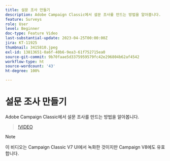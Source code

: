 ```yaml
---
title: 설문 조사 만들기
description: Adobe Campaign Classic에서 설문 조사를 만드는 방법을 알아봅니다.
feature: Surveys
role: User
level: Beginner
doc-type: Feature Video
last-substantial-update: 2023-04-25T00:00:00Z
jira: KT-11925
thumbnail: 3415810.jpeg
exl-id: 13813651-0a6f-40b6-9ea3-61f752715ea0
source-git-commit: 9b70faae5d3375959579fc42e296804b62af4542
workflow-type: ht
source-wordcount: '43'
ht-degree: 100%

---
```


# 설문 조사 만들기

Adobe Campaign Classic에서 설문 조사를 만드는 방법을 알아봅니다.

>[!VIDEO](https://video.tv.adobe.com/v/3415810/?learn=on)

>[!NOTE]
>이 비디오는 Campaign Classic V7 UI에서 녹화한 것이지만 Campaign V8에도 유효합니다.
